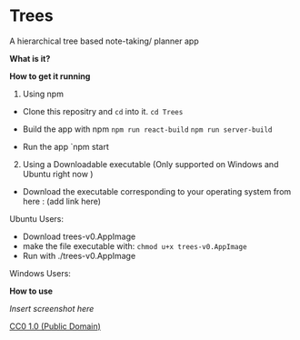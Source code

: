 # Trees

A hierarchical tree based note-taking/ planner app

**What is it?**


**How to get it running**

1. Using npm

- Clone this repositry and `cd` into it.
`cd Trees`

- Build the app with npm
`npm run react-build`
`npm run server-build`

- Run the app
`npm start

2. Using a Downloadable executable (Only supported on Windows and Ubuntu right now )
- Download the executable corresponding to your operating system from here : (add link here)

Ubuntu Users:
- Download trees-v0.AppImage
- make the file executable with:
   `chmod u+x trees-v0.AppImage`
- Run with ./trees-v0.AppImage

Windows Users:


**How to use** 

*Insert screenshot here*



[CC0 1.0 (Public Domain)](LICENSE.md)
